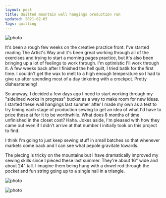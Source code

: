 ```yaml
---
layout: post
title: Quilted mountain wall hangings production run
updated: 2021-02-05
Tags: quilting
---
```


![photo](https://caitlinmeyer.github.io/project-log/images/mtn-1.jpeg)

It's been a rough few weeks on the creative practice front. I've started reading The Artist's Way and it's been great working through all of the exercises and trying to start a morning pages practice, but it's also been bringing up a lot of feelings to work through. I'm optimistic I'll work through it. A few weeks back after I finished the hell quilt, I tried batik for the first time. I couldn't get the wax to melt to a high enough temperature so I had to give up after spending most of a day tinkering with a crockpot. Pretty dishearteneing! 

So anyway, I decided a few days ago I need to start working through my "sidelined works in progress" bucket as a way to make room for new ideas. I started these wall hangings last summer after I made my own as a test to try timing each stage of production sewing to get an idea of what I'd have to price these at for it to be worthwhile. What does 8 months of time unfinished in the closet cost? Haha. Jokes aside, I'm pleased with how they came out even if I didn't arrive at that number I initially took on this project to find. 

I think I'm going to just keep sewing stuff in small batches so that whenever markets come back and I can see what pepole gravitate towards. 

The piecing is tricky on the mountains but I have dramatically improved my sewing skills since I pieced these last summer. They're about 16" wide and about 24" tall. I imagine them being hung with a dowel rod through the pocket and fun string going up to a single nail in a triangle.

![photo](https://caitlinmeyer.github.io/project-log/images/mtn-2.jpeg)

![photo](https://caitlinmeyer.github.io/project-log/images/mtn-3.jpeg)
